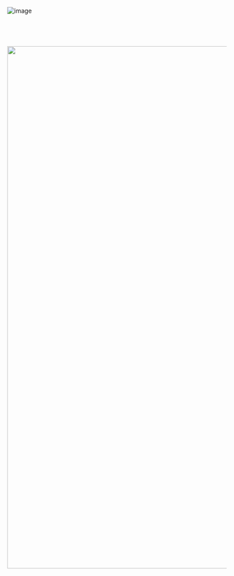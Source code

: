 ![image](https://github.com/minusonee/minusonee/assets/74992183/a5457dc9-4408-4ed3-99c1-2a8b21b4dc16)


<h1 align="center">
  <br>
  <a><img src="https://github.com/minusonee/minusonee/assets/74992183/a5457dc9-4408-4ed3-99c1-2a8b21b4dc16"  width="1200"></a>
 
</h1>
